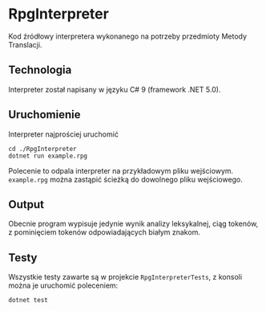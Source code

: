 # RpgInterpreter
Kod źródłowy interpretera wykonanego na potrzeby przedmioty Metody Translacji.

## Technologia
Interpreter został napisany w języku C# 9 (framework .NET 5.0).

## Uruchomienie
Interpreter najprościej uruchomić
```
cd ./RpgInterpreter
dotnet run example.rpg
```
Polecenie to odpala interpreter na przykładowym pliku wejściowym. `example.rpg` można zastąpić ścieżką do dowolnego pliku wejściowego.

## Output
Obecnie program wypisuje jedynie wynik analizy leksykalnej, ciąg tokenów, z pominięciem tokenów odpowiadających białym znakom.

## Testy
Wszystkie testy zawarte są w projekcie `RpgInterpreterTests`, z konsoli można je uruchomić poleceniem:
```
dotnet test
```
